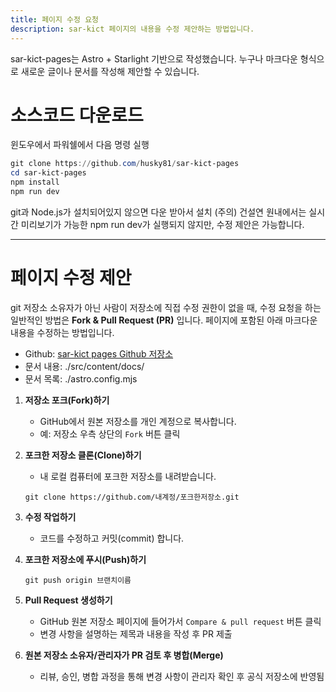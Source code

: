 ```yaml
---
title: 페이지 수정 요청
description: sar-kict 페이지의 내용을 수정 제안하는 방법입니다.
---
```


sar-kict-pages는 Astro + Starlight 기반으로 작성했습니다.
누구나 마크다운 형식으로 새로운 글이나 문서를 작성해 제안할 수 있습니다.

# 소스코드 다운로드

윈도우에서 파워쉘에서 다음 명령 실행

```powershell
git clone https://github.com/husky81/sar-kict-pages
cd sar-kict-pages
npm install
npm run dev
```

git과 Node.js가 설치되어있지 않으면 다운 받아서 설치
(주의) 건설연 원내에서는 실시간 미리보기가 가능한 npm run dev가 실행되지 않지만, 수정 제안은 가능합니다.

---

# 페이지 수정 제안
git 저장소 소유자가 아닌 사람이 저장소에 직접 수정 권한이 없을 때, 수정 요청을 하는 일반적인 방법은 **Fork & Pull Request (PR)** 입니다.
페이지에 포함된 아래 마크다운 내용을 수정하는 방법입니다.
- Github: 
<a href="https://github.com/husky81/sar-kict-pages" target="_blank" rel="noopener noreferrer">sar-kict pages Github 저장소</a>
- 문서 내용: ./src/content/docs/
- 문서 목록: ./astro.config.mjs

1. **저장소 포크(Fork)하기**

   * GitHub에서 원본 저장소를 개인 계정으로 복사합니다. 
   * 예: 저장소 우측 상단의 `Fork` 버튼 클릭

2. **포크한 저장소 클론(Clone)하기**

   * 내 로컬 컴퓨터에 포크한 저장소를 내려받습니다.

   ```
   git clone https://github.com/내계정/포크한저장소.git
   ```

3. **수정 작업하기**

   * 코드를 수정하고 커밋(commit) 합니다.

4. **포크한 저장소에 푸시(Push)하기**

   ```
   git push origin 브랜치이름
   ```

5. **Pull Request 생성하기**

   * GitHub 원본 저장소 페이지에 들어가서 `Compare & pull request` 버튼 클릭
   * 변경 사항을 설명하는 제목과 내용을 작성 후 PR 제출

6. **원본 저장소 소유자/관리자가 PR 검토 후 병합(Merge)**

   * 리뷰, 승인, 병합 과정을 통해 변경 사항이 관리자 확인 후 공식 저장소에 반영됨
